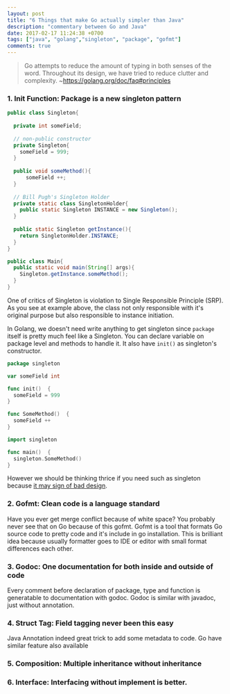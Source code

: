```yaml
---
layout: post
title: "6 Things that make Go actually simpler than Java"
description: "commentary between Go and Java"
date: 2017-02-17 11:24:38 +0700
tags: ["java", "golang","singleton", "package", "gofmt"]
comments: true
---
```



> Go attempts to reduce the amount of typing in both senses of the word. Throughout its design, we have tried to reduce clutter and complexity. ~https://golang.org/doc/faq#principles



### 1. Init Function: Package is a new singleton pattern 
```java
public class Singleton{
  
  private int someField;
  
  // non-public constructor
  private Singleton{
    someField = 999;
  }
  
  public void someMethod(){
      someField ++;
  }
  
  // Bill Pugh's Singleton Holder
  private static class SingletonHolder{
    public static Singleton INSTANCE = new Singleton();
  }
  
  public static Singleton getInstance(){
    return SingletonHolder.INSTANCE;
  }
}
```
```java
public class Main{
  public static void main(String[] args){
    Singleton.getInstance.someMethod();
  }
}
```

One of critics of Singleton is violation to Single Responsible Principle (SRP). As you see at example above, the class not only responsible with it's original purpose but also responsible to instance initiation. 

In Golang, we doesn't need write anything to get singleton since `package` itself is pretty much feel like a Singleton. You can declare variable on package level and methods to handle it. It also have `init()` as singleton's constructor. 


```go
package singleton

var someField int

func init()  {
  someField = 999
}

func SomeMethod()  {
  someField ++
}
```
```go
import singleton

func main()  {
  singleton.SomeMethod()
}
```

However we should be thinking thrice if you need such as singleton because [it may sign of bad design](https://blogs.msdn.microsoft.com/scottdensmore/2004/05/25/why-singletons-are-evil/).

### 2. Gofmt: Clean code is a language standard

Have you ever get merge conflict because of white space? You probably never see that on Go because of this gofmt. Gofmt is a tool that formats Go source code to pretty code and it's include in go installation. This is brilliant idea because usually formatter goes to IDE or editor with small format differences each other. 

### 3. Godoc: One documentation for both inside and outside of code

Every comment before declaration of package, type and function is generatable to documentation with godoc. Godoc is similar with javadoc, just without annotation. 

### 4. Struct Tag: Field tagging never been this easy

Java Annotation indeed great trick to add some metadata to code. Go have similar feature also available 




### 5. Composition: Multiple inheritance without inheritance
### 6. Interface: Interfacing without implement is better.
